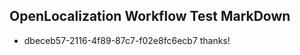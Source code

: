 ## OpenLocalization Workflow Test MarkDown

* dbeceb57-2116-4f89-87c7-f02e8fc6ecb7 
thanks!



<!--HONumber=Jan16_HO4-->
